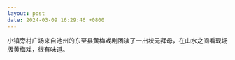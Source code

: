 ```yaml
---
layout: post
date: 2024-03-09 16:29:46 +0800
---
```


小镇旁村广场来自池州的东至县黄梅戏剧团演了一出状元拜母，在山水之间看现场版黄梅戏，很有味道。
